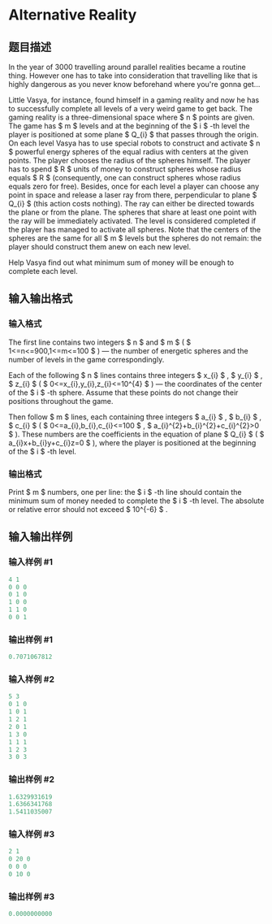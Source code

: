 # Alternative Reality

## 题目描述

In the year of 3000 travelling around parallel realities became a routine thing. However one has to take into consideration that travelling like that is highly dangerous as you never know beforehand where you're gonna get...

Little Vasya, for instance, found himself in a gaming reality and now he has to successfully complete all levels of a very weird game to get back. The gaming reality is a three-dimensional space where $ n $ points are given. The game has $ m $ levels and at the beginning of the $ i $ -th level the player is positioned at some plane $ Q_{i} $ that passes through the origin. On each level Vasya has to use special robots to construct and activate $ n $ powerful energy spheres of the equal radius with centers at the given points. The player chooses the radius of the spheres himself. The player has to spend $ R $ units of money to construct spheres whose radius equals $ R $ (consequently, one can construct spheres whose radius equals zero for free). Besides, once for each level a player can choose any point in space and release a laser ray from there, perpendicular to plane $ Q_{i} $ (this action costs nothing). The ray can either be directed towards the plane or from the plane. The spheres that share at least one point with the ray will be immediately activated. The level is considered completed if the player has managed to activate all spheres. Note that the centers of the spheres are the same for all $ m $ levels but the spheres do not remain: the player should construct them anew on each new level.

Help Vasya find out what minimum sum of money will be enough to complete each level.

## 输入输出格式

### 输入格式

The first line contains two integers $ n $ and $ m $ ( $ 1<=n<=900,1<=m<=100 $ ) — the number of energetic spheres and the number of levels in the game correspondingly.

Each of the following $ n $ lines contains three integers $ x_{i} $ , $ y_{i} $ , $ z_{i} $ ( $ 0<=x_{i},y_{i},z_{i}<=10^{4} $ ) — the coordinates of the center of the $ i $ -th sphere. Assume that these points do not change their positions throughout the game.

Then follow $ m $ lines, each containing three integers $ a_{i} $ , $ b_{i} $ , $ c_{i} $ ( $ 0<=a_{i},b_{i},c_{i}<=100 $ , $ a_{i}^{2}+b_{i}^{2}+c_{i}^{2}&gt;0 $ ). These numbers are the coefficients in the equation of plane $ Q_{i} $ ( $ a_{i}x+b_{i}y+c_{i}z=0 $ ), where the player is positioned at the beginning of the $ i $ -th level.

### 输出格式

Print $ m $ numbers, one per line: the $ i $ -th line should contain the minimum sum of money needed to complete the $ i $ -th level. The absolute or relative error should not exceed $ 10^{-6} $ .

## 输入输出样例

### 输入样例 #1

```cpp
4 1
0 0 0
0 1 0
1 0 0
1 1 0
0 0 1

```
### 输出样例 #1

```cpp
0.7071067812

```
### 输入样例 #2

```cpp
5 3
0 1 0
1 0 1
1 2 1
2 0 1
1 3 0
1 1 1
1 2 3
3 0 3

```
### 输出样例 #2

```cpp
1.6329931619
1.6366341768
1.5411035007

```
### 输入样例 #3

```cpp
2 1
0 20 0
0 0 0
0 10 0

```
### 输出样例 #3

```cpp
0.0000000000

```
